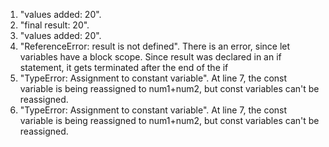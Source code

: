 1. "values added: 20". 
2. "final result: 20".
3. "values added:  20".
4. "ReferenceError: result is not defined". There is an error, since let variables have a block scope. Since result was declared in an if statement, it gets terminated after the end of the if
5. "TypeError: Assignment to constant variable". At line 7, the const variable is being reassigned to num1+num2, but const variables can't be reassigned.
6. "TypeError: Assignment to constant variable". At line 7, the const variable is being reassigned to num1+num2, but const variables can't be reassigned.
